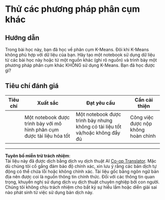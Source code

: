<!--
CO_OP_TRANSLATOR_METADATA:
{
  "original_hash": "b8e17eff34ad1680eba2a5d3cf9ffc41",
  "translation_date": "2025-09-05T19:19:12+00:00",
  "source_file": "5-Clustering/2-K-Means/assignment.md",
  "language_code": "vi"
}
-->
# Thử các phương pháp phân cụm khác

## Hướng dẫn

Trong bài học này, bạn đã học về phân cụm K-Means. Đôi khi K-Means không phù hợp với dữ liệu của bạn. Hãy tạo một notebook sử dụng dữ liệu từ các bài học này hoặc từ một nguồn khác (ghi rõ nguồn) và trình bày một phương pháp phân cụm khác KHÔNG sử dụng K-Means. Bạn đã học được gì?

## Tiêu chí đánh giá

| Tiêu chí  | Xuất sắc                                                        | Đạt yêu cầu                                                         | Cần cải thiện                |
| --------- | ---------------------------------------------------------------- | -------------------------------------------------------------------- | ---------------------------- |
|           | Một notebook được trình bày với mô hình phân cụm được tài liệu hóa tốt | Một notebook được trình bày nhưng không có tài liệu tốt và/hoặc không đầy đủ | Công việc được nộp không hoàn chỉnh |

---

**Tuyên bố miễn trừ trách nhiệm**:  
Tài liệu này đã được dịch bằng dịch vụ dịch thuật AI [Co-op Translator](https://github.com/Azure/co-op-translator). Mặc dù chúng tôi cố gắng đảm bảo độ chính xác, xin lưu ý rằng các bản dịch tự động có thể chứa lỗi hoặc không chính xác. Tài liệu gốc bằng ngôn ngữ bản địa nên được coi là nguồn thông tin chính thức. Đối với các thông tin quan trọng, khuyến nghị sử dụng dịch vụ dịch thuật chuyên nghiệp bởi con người. Chúng tôi không chịu trách nhiệm cho bất kỳ sự hiểu lầm hoặc diễn giải sai nào phát sinh từ việc sử dụng bản dịch này.
